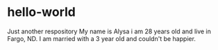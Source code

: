 # hello-world
Just another respository
My name is Alysa i am 28 years old and live in Fargo, ND. I am married with a 3 year old and couldn't be happier. 
